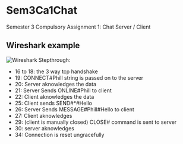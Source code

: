 Sem3Ca1Chat
===========

Semester 3 Compulsory Assignment 1: Chat Server / Client

Wireshark example
-----------------
![Wireshark](http://i.imgur.com/lYAQzXv.jpg)
Stepthrough:
* 16 to 18: the 3 way tcp handshake
* 19: CONNECT#Phill string is passed on to the server
* 20: Server aknowledges the data
* 21: Server Sends ONLINE#Phill to client
* 22: Client aknowledges the data
* 25: Client sends SEND#*#Hello
* 26: Server Sends MESSAGE#Phill#Hello to client
* 27: Client aknowledges
* 29: (client is manually closed) CLOSE# command is sent to server
* 30: server aknowledges
* 34: Connection is reset ungracefully
